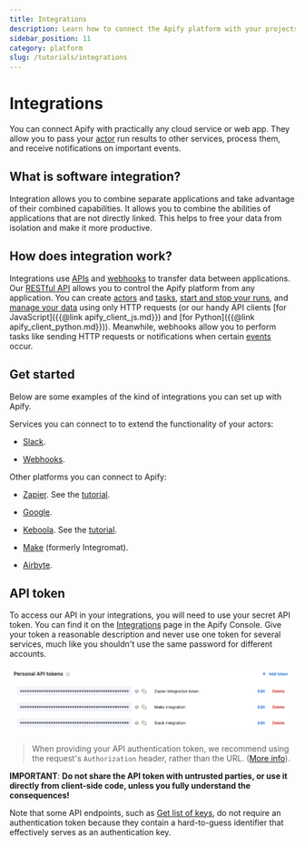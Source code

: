 ```yaml
---
title: Integrations
description: Learn how to connect the Apify platform with your projects. You can use our tools in cloud services like Zapier, Make (formerly Integromat), Keboola, and more.
sidebar_position: 11
category: platform
slug: /tutorials/integrations
---
```


# Integrations

You can connect Apify with practically any cloud service or web app. They allow you to pass your [actor](../actors/index.md) run results to other services, process them, and receive notifications on important events.

## What is software integration?

Integration allows you to combine separate applications and take advantage of their combined capabilities. It allows you to combine the abilities of applications that are not directly linked. This helps to free your data from isolation and make it more productive.

## How does integration work?

Integrations use [APIs](https://www.smashingmagazine.com/2018/01/understanding-using-rest-api/) and [webhooks](./webhooks/index.md) to transfer data between applications.
Our [RESTful API](/api/v2#) allows you to control the Apify platform from any application.
You can create [actors](/api/v2#/reference/actors/actor-collection/create-actor) and [tasks](/api/v2#/reference/actor-tasks/task-collection/create-task),
[start and stop your runs](/api/v2#/reference/actor-tasks/run-task-synchronously/run-task-synchronously-(post)),
and [manage your data](/api/v2#/reference/datasets/item-collection/put-items) using only HTTP requests (or our handy API clients [for JavaScript]({{@link apify_client_js.md}}) and [for Python]({{@link apify_client_python.md}})).
Meanwhile, webhooks allow you to perform tasks like sending HTTP requests or notifications when certain [events](./webhooks/events.md) occur.

## Get started

Below are some examples of the kind of integrations you can set up with Apify.

Services you can connect to to extend the functionality of your actors:

- [Slack](https://help.apify.com/en/articles/6454058-apify-integration-for-slack).

- [Webhooks](./webhooks/index.md).

Other platforms you can connect to Apify:

- [Zapier](https://zapier.com/apps/apify/integrations). See the [tutorial](https://help.apify.com/en/articles/3034235-getting-started-with-apify-integration-for-zapier).

- [Google](https://help.apify.com/en/articles/2424053-google-integration).

- [Keboola](https://components.keboola.com/components/apify.apify). See the [tutorial](https://help.apify.com/en/articles/2003234-keboola-integration).

- [Make](https://www.make.com/en/integrations/apify) (formerly Integromat).

- [Airbyte](https://docs.airbyte.io/integrations/sources/apify-dataset).

## API token

To access our API in your integrations, you will need to use your secret API token. You can find it on the [Integrations](https://console.apify.com/account?tab=integrations) page in the Apify Console. Give your token a reasonable description and never use one token for several services, much like you shouldn't use the same password for different accounts.

![Integrations page in the Apify Console](./images/api-token.webp)

> When providing your API authentication token, we recommend using the request's `Authorization` header, rather than the URL. ([More info](#introduction/authentication)).

**IMPORTANT**: **Do not share the API token with untrusted parties, or use it directly from client-side code,
unless you fully understand the consequences!**

Note that some API endpoints, such as [Get list of keys](#reference/key-value-stores/key-collection/get-list-of-keys),
do not require an authentication token because they contain a hard-to-guess identifier that effectively serves as an authentication key.
